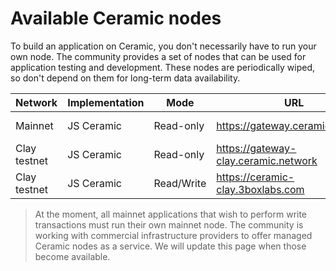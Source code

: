 # **Available Ceramic nodes**
To build an application on Ceramic, you don't necessarily have to run your own node. The community provides a set of nodes that can be used for application testing and development. These nodes are periodically wiped, so don't depend on them for long-term data availability.

| Network | Implementation | Mode | URL | Host |
| ------- | -------------- | --- | ---- | --- |
| Mainnet | JS Ceramic | Read-only | https://gateway.ceramic.network | 3Box Labs |
| Clay testnet | JS Ceramic | Read-only | https://gateway-clay.ceramic.network | 3Box Labs |
| Clay testnet | JS Ceramic | Read/Write | https://ceramic-clay.3boxlabs.com | 3Box Labs |

> At the moment, all mainnet applications that wish to perform write transactions must run their own mainnet node. The community is working with commercial infrastructure providers to offer managed Ceramic nodes as a service. We will update this page when those become available.